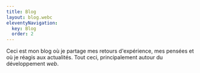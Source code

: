 ```yaml
---
title: Blog
layout: blog.webc
eleventyNavigation:
  key: Blog
  order: 2
---
```


Ceci est mon blog où je partage mes retours d'expérience, mes pensées et où je réagis aux actualités. Tout ceci, principalement autour du développement _web_.
